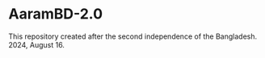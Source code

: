 # AaramBD-2.0
This repository created after the second independence of the Bangladesh. 2024, August 16.
